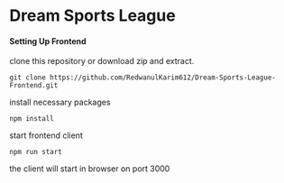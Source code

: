 
# Dream Sports League
#### Setting Up Frontend
clone this repository or download zip and extract.

```shell
git clone https://github.com/RedwanulKarim612/Dream-Sports-League-Frontend.git
```
install necessary packages
```shell
npm install
```

start frontend client
```shell
npm run start
```
the client will start in browser on port 3000
